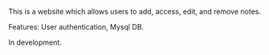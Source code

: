 This is a website which allows users to add, access, edit, and remove notes.

Features: User authentication, Mysql DB.

In development.
